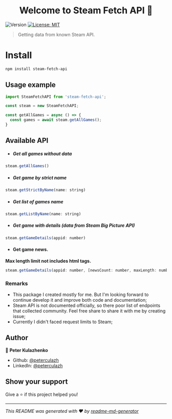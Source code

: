 <h1 align="center">Welcome to Steam Fetch API 👋</h1>
<p>
  <img alt="Version" src="https://img.shields.io/badge/version-0.0.1-blue.svg?cacheSeconds=2592000" />
  <a href="#" target="_blank">
    <img alt="License: MIT" src="https://img.shields.io/badge/License-MIT-yellow.svg" />
  </a>
</p>

> Getting data from known Steam API.

# Install

```sh
npm install steam-fetch-api
```

## Usage example

```js
import SteamFetchAPI from 'steam-fetch-api';

const steam = new SteamFetchAPI;

const getAllGames = async () => {
  const games = await steam.getAllGames();
}
```

## Available API

- ##### Get all games without data

```js
steam.getAllGames()
```


- ##### Get game by strict name

```js
steam.getStrictByName(name: string)
```

- ##### Get list of games name

```js
steam.getListByName(name: string)
```

- ##### Get game with details (data from Steam Big Picture API)

```js
steam.getGameDetails(appid: number)
```

- #### Get game news. 
<strong>Max length limit not includes html tags.</strong>

```js
steam.getGameDetails(appid: number, [newsCount: number, maxLength: number])
```

### Remarks

- This package I created mostly for me. But I'm looking forward to continue develop it and improve both code and documentation;
- Steam API is not documented officially, so there poor list of endpoints that collected community. Feel free share to share it with me by creating issue;
- Currently I didn't faced request limits to Steam;



## Author

👤 **Peter Kulazhenko**

* Github: [@peterculazh](https://github.com/peterculazh)
* LinkedIn: [@peterculazh](https://linkedin.com/in/peterculazh)

## Show your support

Give a ⭐️ if this project helped you!

***
_This README was generated with ❤️ by [readme-md-generator](https://github.com/kefranabg/readme-md-generator)_
